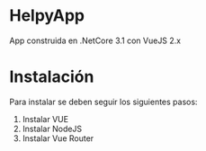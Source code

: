 # HelpyApp
App construida en .NetCore 3.1 con VueJS 2.x
# Instalación
Para instalar se deben seguir los siguientes pasos:
1. Instalar VUE
2. Instalar NodeJS
3. Instalar Vue Router

